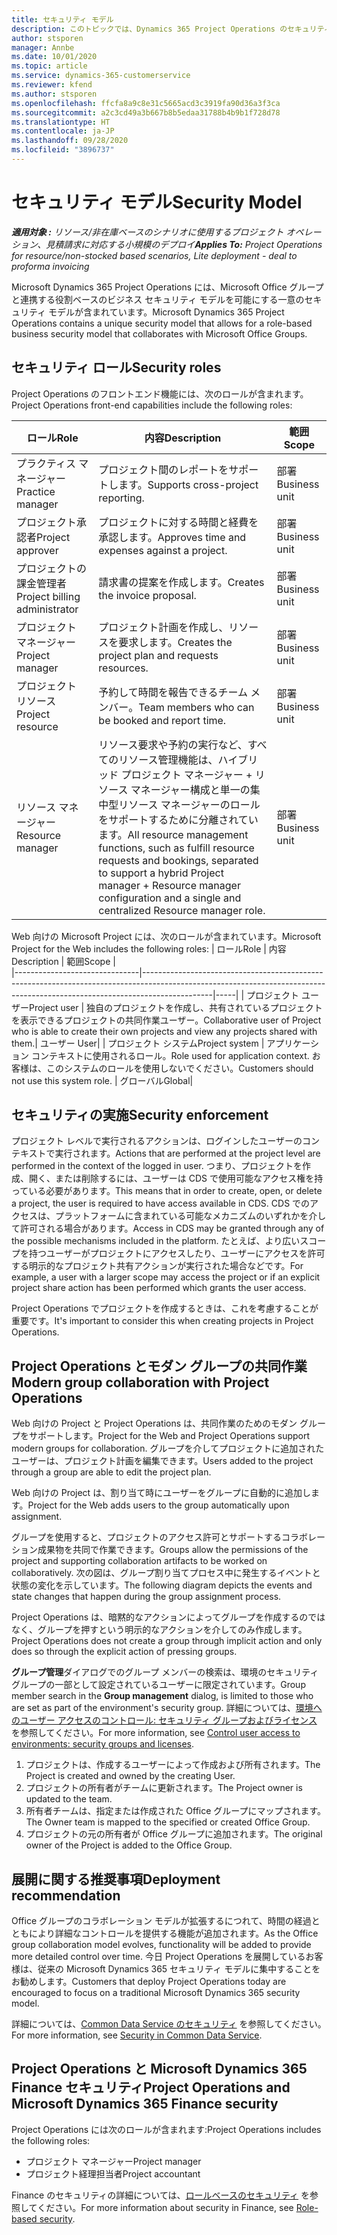 ```yaml
---
title: セキュリティ モデル
description: このトピックでは、Dynamics 365 Project Operations のセキュリティ モデルについて説明します。
author: stsporen
manager: Annbe
ms.date: 10/01/2020
ms.topic: article
ms.service: dynamics-365-customerservice
ms.reviewer: kfend
ms.author: stsporen
ms.openlocfilehash: ffcfa8a9c8e31c5665acd3c3919fa90d36a3f3ca
ms.sourcegitcommit: a2c3cd49a3b667b8b5edaa31788b4b9b1f728d78
ms.translationtype: HT
ms.contentlocale: ja-JP
ms.lasthandoff: 09/28/2020
ms.locfileid: "3896737"
---
```

# <a name="security-model"></a><span data-ttu-id="263c6-103">セキュリティ モデル</span><span class="sxs-lookup"><span data-stu-id="263c6-103">Security Model</span></span>

<span data-ttu-id="263c6-104">_**適用対象 :** リソース/非在庫ベースのシナリオに使用するプロジェクト オペレーション、見積請求に対応する小規模のデプロイ_</span><span class="sxs-lookup"><span data-stu-id="263c6-104">_**Applies To:** Project Operations for resource/non-stocked based scenarios, Lite deployment - deal to proforma invoicing_</span></span>

<span data-ttu-id="263c6-105">Microsoft Dynamics 365 Project Operations には、Microsoft Office グループと連携する役割ベースのビジネス セキュリティ モデルを可能にする一意のセキュリティ モデルが含まれています。</span><span class="sxs-lookup"><span data-stu-id="263c6-105">Microsoft Dynamics 365 Project Operations contains a unique security model that allows for a role-based business security model that collaborates with Microsoft Office Groups.</span></span> 


## <a name="security-roles"></a><span data-ttu-id="263c6-106">セキュリティ ロール</span><span class="sxs-lookup"><span data-stu-id="263c6-106">Security roles</span></span>
<span data-ttu-id="263c6-107">Project Operations のフロントエンド機能には、次のロールが含まれます。</span><span class="sxs-lookup"><span data-stu-id="263c6-107">Project Operations front-end capabilities include the following roles:</span></span>

| <span data-ttu-id="263c6-108">ロール</span><span class="sxs-lookup"><span data-stu-id="263c6-108">Role</span></span>                          | <span data-ttu-id="263c6-109">内容</span><span class="sxs-lookup"><span data-stu-id="263c6-109">Description</span></span>                                                                                                                                                                 | <span data-ttu-id="263c6-110">範囲</span><span class="sxs-lookup"><span data-stu-id="263c6-110">Scope</span></span> |
|-------------------------------|-----------------------------------------------------------------------------------------------------------------------------------------------------------------------------|------|
| <span data-ttu-id="263c6-111">プラクティス マネージャー</span><span class="sxs-lookup"><span data-stu-id="263c6-111">Practice manager</span></span>              | <span data-ttu-id="263c6-112">プロジェクト間のレポートをサポートします。</span><span class="sxs-lookup"><span data-stu-id="263c6-112">Supports cross-project reporting.</span></span>                                                                                                            | <span data-ttu-id="263c6-113">部署</span><span class="sxs-lookup"><span data-stu-id="263c6-113">Business unit</span></span>              |
| <span data-ttu-id="263c6-114">プロジェクト承認者</span><span class="sxs-lookup"><span data-stu-id="263c6-114">Project approver</span></span>              | <span data-ttu-id="263c6-115">プロジェクトに対する時間と経費を承認します。</span><span class="sxs-lookup"><span data-stu-id="263c6-115">Approves time and expenses against a project.</span></span>                                                                                                                              | <span data-ttu-id="263c6-116">部署</span><span class="sxs-lookup"><span data-stu-id="263c6-116">Business unit</span></span> |
| <span data-ttu-id="263c6-117">プロジェクトの課金管理者</span><span class="sxs-lookup"><span data-stu-id="263c6-117">Project billing administrator</span></span> | <span data-ttu-id="263c6-118">請求書の提案を作成します。</span><span class="sxs-lookup"><span data-stu-id="263c6-118">Creates the invoice proposal.</span></span>                                                                                                                                                 | <span data-ttu-id="263c6-119">部署</span><span class="sxs-lookup"><span data-stu-id="263c6-119">Business unit</span></span> |
| <span data-ttu-id="263c6-120">プロジェクト マネージャー</span><span class="sxs-lookup"><span data-stu-id="263c6-120">Project manager</span></span>               | <span data-ttu-id="263c6-121">プロジェクト計画を作成し、リソースを要求します。</span><span class="sxs-lookup"><span data-stu-id="263c6-121">Creates the project plan and requests resources.</span></span>                                                                                                                              | <span data-ttu-id="263c6-122">部署</span><span class="sxs-lookup"><span data-stu-id="263c6-122">Business unit</span></span> |
| <span data-ttu-id="263c6-123">プロジェクト リソース</span><span class="sxs-lookup"><span data-stu-id="263c6-123">Project resource</span></span>              | <span data-ttu-id="263c6-124">予約して時間を報告できるチーム メンバー。</span><span class="sxs-lookup"><span data-stu-id="263c6-124">Team members who can be booked and report time.</span></span>                                                                                                          | <span data-ttu-id="263c6-125">部署</span><span class="sxs-lookup"><span data-stu-id="263c6-125">Business unit</span></span>|
| <span data-ttu-id="263c6-126">リソース マネージャー</span><span class="sxs-lookup"><span data-stu-id="263c6-126">Resource manager</span></span>              | <span data-ttu-id="263c6-127">リソース要求や予約の実行など、すべてのリソース管理機能は、ハイブリッド プロジェクト マネージャー + リソース マネージャー構成と単一の集中型リソース マネージャーのロールをサポートするために分離されています。</span><span class="sxs-lookup"><span data-stu-id="263c6-127">All resource management functions, such as fulfill resource requests and bookings, separated to support a hybrid Project manager + Resource manager configuration and a single and centralized Resource manager role.</span></span> | <span data-ttu-id="263c6-128">部署</span><span class="sxs-lookup"><span data-stu-id="263c6-128">Business unit</span></span> |


<span data-ttu-id="263c6-129">Web 向けの Microsoft Project には、次のロールが含まれています。</span><span class="sxs-lookup"><span data-stu-id="263c6-129">Microsoft Project for the Web includes the following roles:</span></span>
| <span data-ttu-id="263c6-130">ロール</span><span class="sxs-lookup"><span data-stu-id="263c6-130">Role</span></span>                          | <span data-ttu-id="263c6-131">内容</span><span class="sxs-lookup"><span data-stu-id="263c6-131">Description</span></span>                                                                                                          | <span data-ttu-id="263c6-132">範囲</span><span class="sxs-lookup"><span data-stu-id="263c6-132">Scope</span></span> |                                                       
|-------------------------------|-----------------------------------------------------------------------------------------------------------------------------------------------------------------------------|-----|
| <span data-ttu-id="263c6-133">プロジェクト ユーザー</span><span class="sxs-lookup"><span data-stu-id="263c6-133">Project user</span></span> | <span data-ttu-id="263c6-134">独自のプロジェクトを作成し、共有されているプロジェクトを表示できるプロジェクトの共同作業ユーザー。</span><span class="sxs-lookup"><span data-stu-id="263c6-134">Collaborative user of Project who is able to create their own projects and view any projects shared with them.</span></span>| <span data-ttu-id="263c6-135">ユーザー </span><span class="sxs-lookup"><span data-stu-id="263c6-135">User</span></span>|
| <span data-ttu-id="263c6-136">プロジェクト システム</span><span class="sxs-lookup"><span data-stu-id="263c6-136">Project system</span></span> | <span data-ttu-id="263c6-137">アプリケーション コンテキストに使用されるロール。</span><span class="sxs-lookup"><span data-stu-id="263c6-137">Role used for application context.</span></span> <span data-ttu-id="263c6-138">お客様は、このシステムのロールを使用しないでください。</span><span class="sxs-lookup"><span data-stu-id="263c6-138">Customers should not use this system role.</span></span> | <span data-ttu-id="263c6-139">グローバル</span><span class="sxs-lookup"><span data-stu-id="263c6-139">Global</span></span>|

## <a name="security-enforcement"></a><span data-ttu-id="263c6-140">セキュリティの実施</span><span class="sxs-lookup"><span data-stu-id="263c6-140">Security enforcement</span></span>
<span data-ttu-id="263c6-141">プロジェクト レベルで実行されるアクションは、ログインしたユーザーのコンテキストで実行されます。</span><span class="sxs-lookup"><span data-stu-id="263c6-141">Actions that are performed at the project level are performed in the context of the logged in user.</span></span> <span data-ttu-id="263c6-142">つまり、プロジェクトを作成、開く、または削除するには、ユーザーは CDS で使用可能なアクセス権を持っている必要があります。</span><span class="sxs-lookup"><span data-stu-id="263c6-142">This means that in order to create, open, or delete a project, the user is required to have access available in CDS.</span></span> <span data-ttu-id="263c6-143">CDS でのアクセスは、プラットフォームに含まれている可能なメカニズムのいずれかを介して許可される場合があります。</span><span class="sxs-lookup"><span data-stu-id="263c6-143">Access in CDS may be granted through any of the possible mechanisms included in the platform.</span></span> <span data-ttu-id="263c6-144">たとえば、より広いスコープを持つユーザーがプロジェクトにアクセスしたり、ユーザーにアクセスを許可する明示的なプロジェクト共有アクションが実行された場合などです。</span><span class="sxs-lookup"><span data-stu-id="263c6-144">For example, a user with a larger scope may access the project or if an explicit project share action has been performed which grants the user access.</span></span>

<span data-ttu-id="263c6-145">Project Operations でプロジェクトを作成するときは、これを考慮することが重要です。</span><span class="sxs-lookup"><span data-stu-id="263c6-145">It's important to consider this when creating projects in Project Operations.</span></span>

## <a name="modern-group-collaboration-with-project-operations"></a><span data-ttu-id="263c6-146">Project Operations とモダン グループの共同作業</span><span class="sxs-lookup"><span data-stu-id="263c6-146">Modern group collaboration with Project Operations</span></span>
<span data-ttu-id="263c6-147">Web 向けの Project と Project Operations は、共同作業のためのモダン グループをサポートします。</span><span class="sxs-lookup"><span data-stu-id="263c6-147">Project for the Web and Project Operations support modern groups for collaboration.</span></span> <span data-ttu-id="263c6-148">グループを介してプロジェクトに追加されたユーザーは、プロジェクト計画を編集できます。</span><span class="sxs-lookup"><span data-stu-id="263c6-148">Users added to the project through a group are able to edit the project plan.</span></span>

<span data-ttu-id="263c6-149">Web 向けの Project は、割り当て時にユーザーをグループに自動的に追加します。</span><span class="sxs-lookup"><span data-stu-id="263c6-149">Project for the Web adds users to the group automatically upon assignment.</span></span>

<span data-ttu-id="263c6-150">グループを使用すると、プロジェクトのアクセス許可とサポートするコラボレーション成果物を共同で作業できます。</span><span class="sxs-lookup"><span data-stu-id="263c6-150">Groups allow the permissions of the project and supporting collaboration artifacts to be worked on collaboratively.</span></span> <span data-ttu-id="263c6-151">次の図は、グループ割り当てプロセス中に発生するイベントと状態の変化を示しています。</span><span class="sxs-lookup"><span data-stu-id="263c6-151">The following diagram depicts the events and state changes that happen during the group assignment process.</span></span>

<span data-ttu-id="263c6-152">Project Operations は、暗黙的なアクションによってグループを作成するのではなく、グループを押すという明示的なアクションを介してのみ作成します。</span><span class="sxs-lookup"><span data-stu-id="263c6-152">Project Operations does not create a group through implicit action and only does so through the explicit action of pressing groups.</span></span>

<span data-ttu-id="263c6-153">**グループ管理**ダイアログでのグループ メンバーの検索は、環境のセキュリティ グループの一部として設定されているユーザーに限定されています。</span><span class="sxs-lookup"><span data-stu-id="263c6-153">Group member search in the **Group management** dialog, is limited to those who are set as part of the environment's security group.</span></span> <span data-ttu-id="263c6-154">詳細については、[環境へのユーザー アクセスのコントロール: セキュリティ グループおよびライセンス](https://docs.microsoft.com/power-platform/admin/control-user-access) を参照してください。</span><span class="sxs-lookup"><span data-stu-id="263c6-154">For more information, see [Control user access to environments: security groups and licenses](https://docs.microsoft.com/power-platform/admin/control-user-access).</span></span>

1. <span data-ttu-id="263c6-155">プロジェクトは、作成するユーザーによって作成および所有されます。</span><span class="sxs-lookup"><span data-stu-id="263c6-155">The Project is created and owned by the creating User.</span></span>
2. <span data-ttu-id="263c6-156">プロジェクトの所有者がチームに更新されます。</span><span class="sxs-lookup"><span data-stu-id="263c6-156">The Project owner is updated to the team.</span></span>
3. <span data-ttu-id="263c6-157">所有者チームは、指定または作成された Office グループにマップされます。</span><span class="sxs-lookup"><span data-stu-id="263c6-157">The Owner team is mapped to the specified or created Office Group.</span></span>
4. <span data-ttu-id="263c6-158">プロジェクトの元の所有者が Office グループに追加されます。</span><span class="sxs-lookup"><span data-stu-id="263c6-158">The original owner of the Project is added to the Office Group.</span></span>

## <a name="deployment-recommendation"></a><span data-ttu-id="263c6-159">展開に関する推奨事項</span><span class="sxs-lookup"><span data-stu-id="263c6-159">Deployment recommendation</span></span>
<span data-ttu-id="263c6-160">Office グループのコラボレーション モデルが拡張するにつれて、時間の経過とともにより詳細なコントロールを提供する機能が追加されます。</span><span class="sxs-lookup"><span data-stu-id="263c6-160">As the Office group collaboration model evolves, functionality will be added to provide more detailed control over time.</span></span> <span data-ttu-id="263c6-161">今日 Project Operations を展開しているお客様は、従来の Microsoft Dynamics 365 セキュリティ モデルに集中することをお勧めします。</span><span class="sxs-lookup"><span data-stu-id="263c6-161">Customers that deploy Project Operations today are encouraged to focus on a traditional Microsoft Dynamics 365 security model.</span></span>

<span data-ttu-id="263c6-162">詳細については、[Common Data Service のセキュリティ](https://docs.microsoft.com/power-platform/admin/wp-security) を参照してください。</span><span class="sxs-lookup"><span data-stu-id="263c6-162">For more information, see [Security in Common Data Service](https://docs.microsoft.com/power-platform/admin/wp-security).</span></span>

## <a name="project-operations-and-microsoft-dynamics-365-finance-security"></a><span data-ttu-id="263c6-163">Project Operations と Microsoft Dynamics 365 Finance セキュリティ</span><span class="sxs-lookup"><span data-stu-id="263c6-163">Project Operations and Microsoft Dynamics 365 Finance security</span></span>
<span data-ttu-id="263c6-164">Project Operations には次のロールが含まれます:</span><span class="sxs-lookup"><span data-stu-id="263c6-164">Project Operations includes the following roles:</span></span>

- <span data-ttu-id="263c6-165">プロジェクト マネージャー</span><span class="sxs-lookup"><span data-stu-id="263c6-165">Project manager</span></span>
- <span data-ttu-id="263c6-166">プロジェクト経理担当者</span><span class="sxs-lookup"><span data-stu-id="263c6-166">Project accountant</span></span>

<span data-ttu-id="263c6-167">Finance のセキュリティの詳細については、[ロールベースのセキュリティ](https://docs.microsoft.com/dynamics365/fin-ops-core/dev-itpro/sysadmin/role-based-security) を参照してください。</span><span class="sxs-lookup"><span data-stu-id="263c6-167">For more information about security in Finance, see [Role-based security](https://docs.microsoft.com/dynamics365/fin-ops-core/dev-itpro/sysadmin/role-based-security).</span></span>


